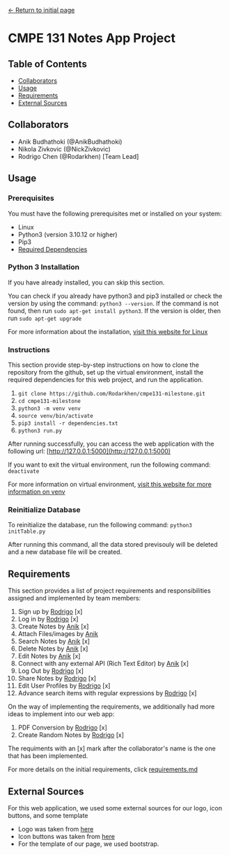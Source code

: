 [← Return to initial page](https://github.com/Rodarkhen/cmpe131-milestone)

# CMPE 131 Notes App Project

## Table of Contents
- [Collaborators](#Collaborators)
- [Usage](#usage)
- [Requirements](#Requirements)
- [External Sources](#external-sources)

## Collaborators
- Anik Budhathoki (@AnikBudhathoki)
- Nikola Zivkovic (@NickZivkovic)
- Rodrigo Chen (@Rodarkhen) [Team Lead]

## Usage
### Prerequisites
You must have the following prerequisites met or installed on your system:
- Linux
- Python3 (version 3.10.12 or higher)
- Pip3
- [Required Dependencies](dependencies.txt)

### Python 3 Installation
If you have already installed, you can skip this section.

You can check if you already have python3 and pip3 installed or check the version by using the command: ``python3 --version``. If the command is not found, then run ``sudo apt-get install python3``. If the version is older, then run ``sudo apt-get upgrade``

For more information about the installation, [visit this website for Linux](https://wiki.python.org/moin/BeginnersGuide/Download#Linux)

### Instructions
This section provide step-by-step instructions on how to clone the repository from the github, set up the virtual environment, install the required dependencies for this web project, and run the application.
1. ``git clone https://github.com/Rodarkhen/cmpe131-milestone.git``
2. ``cd cmpe131-milestone``
3. ``python3 -m venv venv``
4. ``source venv/bin/activate``
5. ``pip3 install -r dependencies.txt``
6. ``python3 run.py``

After running successfully, you can access the web application with the following url: [http://127.0.0.1:5000](http://127.0.0.1:5000)

If you want to exit the virtual environment, run the following command:
``deactivate``

For more information on virtual environment, [visit this website for more information on venv](https://docs.python.org/3/library/venv.html)

### Reinitialize Database
To reinitialize the database, run the following command: ``python3 initTable.py``

After running this command, all the data stored previsouly will be deleted and a new database file will be created.

## Requirements
This section provides a list of project requirements and responsibilities assigned and implemented by team members:
1. Sign up by [Rodrigo](https://github.com/Rodarkhen) [x]
2. Log in by [Rodrigo](https://github.com/Rodarkhen) [x]
3. Create Notes by [Anik](https://github.com/AnikBudhathoki) [x]
4. Attach Files/images by [Anik](https://github.com/AnikBudhathoki)
5. Search Notes by [Anik](https://github.com/AnikBudhathoki) [x]
6. Delete Notes by [Anik](https://github.com/AnikBudhathoki) [x]
7. Edit Notes by [Anik](https://github.com/AnikBudhathoki) [x]
8. Connect with any external API (Rich Text Editor) by [Anik](https://github.com/AnikBudhathoki) [x]
9. Log Out by [Rodrigo](https://github.com/Rodarkhen) [x]
10. Share Notes by [Rodrigo](https://github.com/Rodarkhen) [x]
11. Edit User Profiles by [Rodrigo](https://github.com/Rodarkhen) [x]
12. Advance search items with regular expressions by [Rodrigo](https://github.com/Rodarkhen) [x]

On the way of implementing the requirements, we additionally had more ideas to implement into our web app:
1. PDF Conversion by [Rodrigo](https://github.com/Rodarkhen) [x]
2. Create Random Notes by [Rodrigo](https://github.com/Rodarkhen) [x]

The requiments with an [x] mark after the collaborator's name is the one that has been implemented.

For more details on the initial requirements, click [requirements.md](requirements.md)

## External Sources
For this web application, we used some external sources for our logo, icon buttons, and some template
- Logo was taken from [here](https://looka.com/logo-maker/?gad_source=1&gclid=Cj0KCQiA35urBhDCARIsAOU7QwlFNSJU7_sjtb73PVkvwwo8pUAG-jzpAQ6bVCv703u66hnrqNKCQa0aAn4PEALw_wcB)
- Icon buttons was taken from [here](https://www.flaticon.com/free-icons/delete)
- For the template of our page, we used bootstrap.
